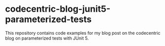 # codecentric-blog-junit5-parameterized-tests
This repository contains code examples for my blog post on the codecentric blog on parameterized tests with JUnit 5.
